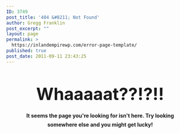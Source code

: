 ```yaml
---
ID: 3749
post_title: '404 &#8211; Not Found'
author: Gregg Franklin
post_excerpt: ""
layout: page
permalink: >
  https://inlandempirewp.com/error-page-template/
published: true
post_date: 2011-09-11 23:43:25
---
```

<div style="text-align: center;width:90%;margin:50px auto 0">
<h1 style="font-size: 45px;margin: 0">Whaaaaat??!?!!</h1><h4 style="line-height: 1.7;">It seems the page you're looking for isn't here. Try looking somewhere else and you might get lucky!</h4>
</div>